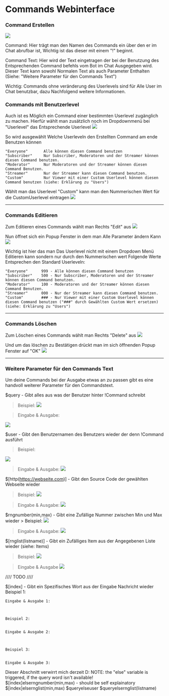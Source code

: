 # Commands Webinterface

### Command Erstellen

<img src="http://i.imgur.com/QTgdhF1.png"/>

Command: Hier trägt man den Namen des Commands ein über den er im Chat abrufbar ist, Wichtig ist das dieser mit einem "!" beginnt.

Command Text: Hier wird der Text eingetragen der bei der Benutzung des Entsprechenden Command befehls vom Bot im Chat Ausgegeben wird.
Dieser Text kann sowohl Normalen Text als auch Parameter Enthalten (Siehe: "Weitere Parameter für den Commands Text")

Wichtig: Commands ohne veränderung des Userlevels sind für Alle User im Chat benutzbar, dazu Nachfolgend weitere Informationen.

### Commands mit Benutzerlevel
Auch ist es Möglich ein Command einer bestimmten Userlevel zugänglich zu machen.
Hierfür wählt man zusätzlich noch im Dropdownmenü bei "Userlevel" das Entsprechende Userlevel
<img src="http://i.imgur.com/gc8NMRb.png"/>

So wird ausgewählt Welche Userleveln den Erstellten Command am ende Benutzen können

	"Everyone"		 Alle können diesen Command benutzen
	"Subscriber"	 Nur Subscriber, Moderatoren und der Streamer können diesen Command benutzen.
	"Moderator"		 Nur Moderatoren und der Streamer können diesen Command Benutzen.
	"Streamer"		 Nur der Streamer kann diesen Command benutzen.
	"Custom"		 Nur Viewer mit einer Custom Userlevel können diesen Command benutzen (siehe: Erklärung zu "Users")

Wählt man das Userlevel "Custom" kann man den Nummerischen Wert für die CustomUserlevel eintragen
<img src="http://i.imgur.com/0v7wq8G.png"/>

<hr>

### Commands Editieren

Zum Editieren eines Commands wählt man Rechts "Edit" aus
<img src="http://i.imgur.com/HybHyae.png"/>

Nun öffnet sich ein Popup Fenster in dem man Alle Parameter ändern Kann
<img src="http://i.imgur.com/9GukCxQ.png"/>

Wichtig ist hier das man Das Userlevel nicht mit einem Dropdown Menü Editieren kann sondern nur durch den Nummerischen wert
Folgende Werte Entsprechen den Standard Userleveln:

	"Everyone"		999 - Alle können diesen Command benutzen
	"Subscriber"	500 - Nur Subscriber, Moderatoren und der Streamer können diesen Command benutzen.
	"Moderator"		100 - Moderatoren und der Streamer können diesen Command Benutzen.
	"Streamer"		000 - Nur der Streamer kann diesen Command benutzen.
	"Custom"		### - Nur Viewer mit einer Custom Userlevel können diesen Command benutzen ("###" durch Gewählten Custom Wert ersetzen) (siehe: Erklärung zu "Users")


<hr>

### Commands Löschen

Zum Löschen eines Commands wählt man Rechts "Delete" aus
<img src="http://i.imgur.com/HybHyae.png"/>

Und um das löschen zu Bestätigen drückt man im sich öffnenden Popup Fenster auf "OK"
<img src="http://i.imgur.com/o6pXXGL.png"/>

<hr>

### Weitere Parameter für den Commands Text

Um deine Commands bei der Ausgabe etwas an zu passen gibt es eine handvoll weiterer Parameter für den Commandstext.

$query - Gibt alles aus was der Benutzer hinter !Command schreibt
>Beispiel:
	<img src="http://i.imgur.com/Dot5DK0.png"/>

> Eingabe & Ausgabe:
<img src="http://i.imgur.com/6R3rord.png"/>

$user - Gibt den Benutzernamen des Benutzers wieder der denn !Command ausführt
>Beispiel:
<img src="http://i.imgur.com/rRJR94z.png"/>
	
> Eingabe & Ausgabe:
	<img src="http://i.imgur.com/4YenSWg.png"/>
	
	
$[http(https://webseite.com)] - Gibt den Source Code der gewählten Webseite wieder
>Beispiel:
	<img src="http://i.imgur.com/q7ycYQo.png"/>
	
> Eingabe & Ausgabe:
	<img src="http://i.imgur.com/YNWCPlC.png"/>
	
	
$rngnumber(min,max) - Gibt eine Zufällige Nummer zwischen Min und Max wieder
	> Beispiel:
	<img src="http://i.imgur.com/jkgEeox.png"/>
	
>Eingabe & Ausgabe:
	<img src="http://i.imgur.com/zH6ES9J.png"/>


$[rnglist(listname)] - Gibt ein Zufälliges Item aus der Angegebenen Liste wieder (siehe: Items)
>Beispiel:
	<img src="http://i.imgur.com/EqQxkGt.png"/>
	
>Eingabe & Ausgabe
	<img src="http://i.imgur.com/OMtjaZf.png"/>
	
//// TODO ////


$[index] - Gibt ein Spezifisches Wort aus der Eingabe Nachricht wieder
	Beispiel 1:
	
	
	Eingabe & Ausgabe 1:
	
	
	
	Beispiel 2:
	
	
	Eingabe & Ausgabe 2:
	
	

	Beispiel 3:
	
	
	Eingabe & Ausgabe 3:
	
	

Dieser Abschnitt verwirrt mich derzeit D:
NOTE: the "else" variable is triggered, if the query word isn't available!
\$[index]elserngnumber(min,max) - should be self explainatory
\$[index]elsernglist(min,max)
\$queryelseuser
\$queryelsernglist(listname)
